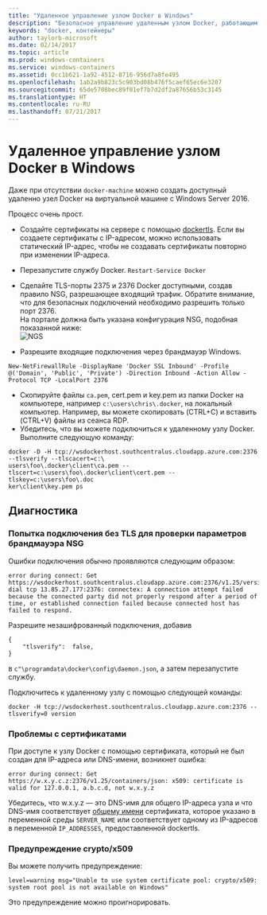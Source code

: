 ```yaml
---
title: "Удаленное управление узлом Docker в Windows"
description: "Безопасное управление удаленным узлом Docker, работающим в Windows Server."
keywords: "docker, контейнеры"
author: taylorb-microsoft
ms.date: 02/14/2017
ms.topic: article
ms.prod: windows-containers
ms.service: windows-containers
ms.assetid: 0cc1b621-1a92-4512-8716-956d7a8fe495
ms.openlocfilehash: 1ab2a9b823c5c903bd08b476f5caef65ec6e3207
ms.sourcegitcommit: 65de5708bec89f01ef7b7d2df2a87656b53c3145
ms.translationtype: HT
ms.contentlocale: ru-RU
ms.lasthandoff: 07/21/2017
---
```

# Удаленное управление узлом Docker в Windows

Даже при отсутствии `docker-machine` можно создать доступный удаленно узел Docker на виртуальной машине с Windows Server 2016.

Процесс очень прост.

* Создайте сертификаты на сервере с помощью [dockertls](https://hub.docker.com/r/stefanscherer/dockertls-windows/). Если вы создаете сертификаты с IP-адресом, можно использовать статический IP-адрес, чтобы не создавать сертификаты повторно при изменении IP-адреса.

* Перезапустите службу Docker. `Restart-Service Docker`
* Сделайте TLS-порты 2375 и 2376 Docker доступными, создав правило NSG, разрешающее входящий трафик. Обратите внимание, что для безопасных подключений необходимо разрешить только порт 2376.  
  На портале должна быть указана конфигурация NSG, подобная показанной ниже:  
  ![NGS](media/nsg.png)  
  
* Разрешите входящие подключения через брандмауэр Windows. 
```
New-NetFirewallRule -DisplayName 'Docker SSL Inbound' -Profile @('Domain', 'Public', 'Private') -Direction Inbound -Action Allow -Protocol TCP -LocalPort 2376
```
* Скопируйте файлы `ca.pem`, cert.pem и key.pem из папки Docker на компьютере, например `c:\users\chris\.docker`, на локальный компьютер. Например, вы можете скопировать (CTRL+C) и вставить (CTRL+V) файлы из сеанса RDP. 
* Убедитесь, что вы можете подключиться к удаленному узлу Docker. Выполните следующую команду:
```
docker -D -H tcp://wsdockerhost.southcentralus.cloudapp.azure.com:2376 --tlsverify --tlscacert=c:\
users\foo\.docker\client\ca.pem --tlscert=c:\users\foo\.docker\client\cert.pem --tlskey=c:\users\foo\.doc
ker\client\key.pem ps
```


## Диагностика
### Попытка подключения без TLS для проверки параметров брандмауэра NSG
Ошибки подключения обычно проявляются следующим образом:
```
error during connect: Get https://wsdockerhost.southcentralus.cloudapp.azure.com:2376/v1.25/version: dial tcp 13.85.27.177:2376: connectex: A connection attempt failed because the connected party did not properly respond after a period of time, or established connection failed because connected host has failed to respond.
```

Разрешите незашифрованный подключения, добавив 
```
{
    "tlsverify":  false,
}
```
в `c"\programdata\docker\config\daemon.json`, а затем перезапустите службу.

Подключитесь к удаленному узлу с помощью следующей команды:
```
docker -H tcp://wsdockerhost.southcentralus.cloudapp.azure.com:2376 --tlsverify=0 version
```

### Проблемы с сертификатами
При доступе к узлу Docker с помощью сертификата, который не был создан для IP-адреса или DNS-имени, возникнет ошибка:
```
error during connect: Get https://w.x.y.c.z:2376/v1.25/containers/json: x509: certificate is valid for 127.0.0.1, a.b.c.d, not w.x.y.z
```
Убедитесь, что w.x.y.z — это DNS-имя для общего IP-адреса узла и что DNS-имя соответствует [общему имени](https://www.ssl.com/faqs/common-name/) сертификата, которое указано в переменной среды `SERVER_NAME` или соответствует одному из IP-адресов в переменной `IP_ADDRESSES`, предоставленной dockertls.

### Предупреждение crypto/x509
Вы можете получить предупреждение: 
```
level=warning msg="Unable to use system certificate pool: crypto/x509: system root pool is not available on Windows"
```
Это предупреждение можно проигнорировать.
